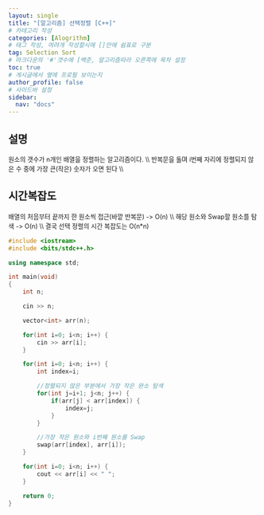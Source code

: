 ```yaml
---
layout: single
title: "[알고리즘] 선택정렬 [C++]"
# 카테고리 작성
categories: [Alogrithm]
# 태그 작성, 여려개 작성할시에 []안에 쉼표로 구분
tag: Selection Sort
# 마크다운의 '#'갯수에 [백준, 알고리즘따라 오른쪽에 목차 설정
toc: true
# 게시글에서 옆에 프로필 보이는지
author_profile: false
# 사이드바 설정
sidebar:
  nav: "docs"
---
```


## 설명

<span style="font-size:90%">
원소의 갯수가 n개인 배열을 정렬하는 알고리즘이다. \\
반복문을 돌며 i번째 자리에 정렬되지 않은 수 중에 가장 큰(작은) 숫자가 오면 된다 \\
</span>

## 시간복잡도

<span style="font-size:90%">
배열의 처음부터 끝까지 한 원소씩 접근(바깥 반복문) -> O(n) \\
해당 원소와 Swap할 원소를 탐색 -> O(n) \\
결국 선택 정렬의 시간 복잡도는 O(n*n)
</span>

```c++
#include <iostream>
#include <bits/stdc++.h>

using namespace std;

int main(void)
{
	int n;

	cin >> n;

	vector<int> arr(n);

	for(int i=0; i<n; i++) {
		cin >> arr[i];
	}

	for(int i=0; i<n; i++) {
		int index=i;

        //정렬되지 않은 부분에서 가장 작은 완소 탐색
		for(int j=i+1; j<n; j++) {
			if(arr[j] < arr[index]) {
				index=j;
			}
		}

        //가장 작은 원소와 i번째 원소를 Swap
		swap(arr[index], arr[i]);
	}

	for(int i=0; i<n; i++) {
		cout << arr[i] << " ";
	}

	return 0;
}
```
